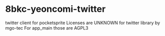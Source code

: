 # 8bkc-yeoncomi-twitter
twitter client for pocketsprite
Licenses are UNKNOWN for twitter library by mgo-tec
For app_main those are AGPL3
